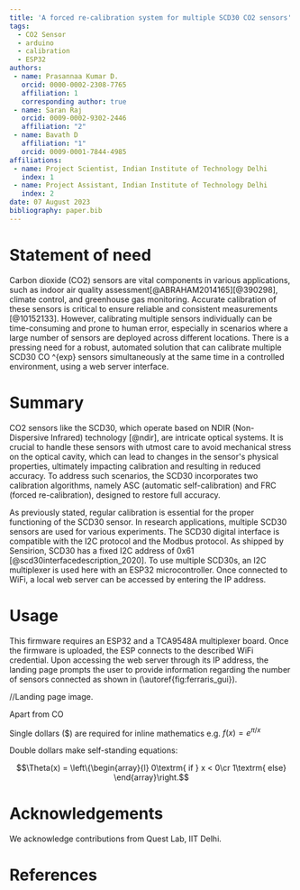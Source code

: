 ```yaml
---
title: 'A forced re-calibration system for multiple SCD30 CO2 sensors'
tags:
  - CO2 Sensor
  - arduino
  - calibration
  - ESP32
authors:
 - name: Prasannaa Kumar D.
   orcid: 0000-0002-2308-7765
   affiliation: 1
   corresponding author: true
 - name: Saran Raj
   orcid: 0009-0002-9302-2446
   affiliation: "2"
 - name: Bavath D
   affiliation: "1"
   orcid: 0009-0001-7844-4985
affiliations:
 - name: Project Scientist, Indian Institute of Technology Delhi
   index: 1
 - name: Project Assistant, Indian Institute of Technology Delhi
   index: 2
date: 07 August 2023
bibliography: paper.bib
---
```


# Statement of need

Carbon dioxide (CO2) sensors are vital components in various applications, such as indoor air quality assessment[@ABRAHAM2014165][@390298], climate control, and greenhouse gas monitoring. 
Accurate calibration of these sensors is critical to ensure reliable and consistent measurements [@10152133]. 
However, calibrating multiple sensors individually can be time-consuming and prone to human error, especially in scenarios where a large number of sensors are deployed across different locations. 
There is a pressing need for a robust, automated solution that can calibrate multiple SCD30 CO ^{exp} sensors simultaneously at the same time in a controlled environment, using a web server interface. 


# Summary

CO2 sensors like the SCD30, which operate based on NDIR (Non-Dispersive Infrared) technology [@ndir], are intricate optical systems. 
It is crucial to handle these sensors with utmost care to avoid mechanical stress on the optical cavity, which can lead to changes in the sensor's physical properties, ultimately impacting calibration and resulting in reduced accuracy. To address such scenarios, the SCD30 incorporates two calibration algorithms, namely ASC (automatic self-calibration) and FRC (forced re-calibration), designed to restore full accuracy. 

As previously stated, regular calibration is essential for the proper functioning of the SCD30 sensor. In research applications, multiple SCD30 sensors are used for various experiments. The SCD30 digital interface is compatible with the I2C protocol and the Modbus protocol. As shipped by Sensirion, SCD30 has a fixed I2C address of 0x61 [@scd30interfacedescription_2020]. To use multiple SCD30s, an I2C multiplexer is used here with an ESP32 microcontroller. Once connected to WiFi, a local web server can be accessed by entering the IP address. 

# Usage

This firmware requires an ESP32 and a TCA9548A multiplexer board. Once the firmware is uploaded, the ESP connects to the described WiFi credential. Upon accessing the web server through its IP address, the landing page prompts the user to provide information regarding the number of sensors connected as shown in (\autoref{fig:ferraris_gui}).  

//Landing page image.

Apart from CO 

Single dollars ($) are required for inline mathematics e.g. $f(x) = e^{\pi/x}$

Double dollars make self-standing equations:

$$\Theta(x) = \left\{\begin{array}{l}
0\textrm{ if } x < 0\cr
1\textrm{ else}
\end{array}\right.$$

# Acknowledgements

We acknowledge contributions from Quest Lab, IIT Delhi. 

# References
